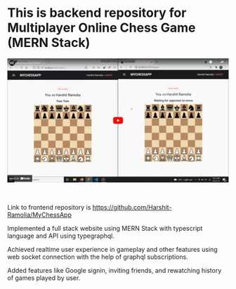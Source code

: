 # This is backend repository for Multiplayer Online Chess Game (MERN Stack)

[![Link to Demo Video](images/Youtube.png)](https://www.youtube.com/watch?v=zy6WB7diuQk)
<!-- <iframe
    width="640"
    height="480"
    src="https://www.youtube.com/watch?v=zy6WB7diuQk"
    frameborder="0"
    allow="autoplay; encrypted-media"
    allowfullscreen
>
</iframe> -->

<br />

Link to frontend repository is https://github.com/Harshit-Ramolia/MyChessApp

Implemented a full stack website using MERN Stack with typescript language and API using typegraphql.

Achieved realtime user experience in gameplay and other features using web socket connection with the help of graphql subscriptions.

Added features like Google signin, inviting friends, and rewatching history of games played by user.
